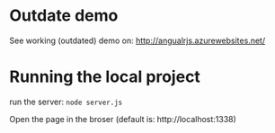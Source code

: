 # Outdate demo
See working (outdated) demo on:
http://angualrjs.azurewebsites.net/

# Running the local project
run the server:
```node server.js```

Open the page in the broser (default is: http://localhost:1338)
